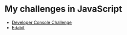 # My challenges in JavaScript
- [Developer Console Challenge](https://github.com/amirhossein-github/teacher-khateri/blob/main/challenge/Developer_Console_Challenge/README.md)
- [Edabit](https://github.com/amirhossein-github/teacher-khateri/blob/main/challenge/edabit/README.md)